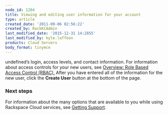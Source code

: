 ```yaml
---
node_id: 1204
title: Viewing and editing user information for your account
type: article
created_date: '2011-09-06 02:56:22'
created_by: RackKCAdmin
last_modified_date: '2015-12-31 14:2855'
last_modified_by: kyle.laffoon
products: Cloud Servers
body_format: tinymce
---
```


undefined&rsquo;s login, access
    levels, and contact information. For information about access
    controls for your new users, see [Overview: Role Based Access
    Control
    (RBAC).](https://admin.rackspace.com/knowledge_center/article/overview-role-based-access-control-rbac)
    After you have entered all of the information for the new user,
    click the **Create User** button at the bottom of the page.

 

### Next steps

For information about the many options that are available to you while
using Rackspace Cloud services, see [Getting
Support](https://admin.rackspace.com/knowledge_center/article/rackspace-cloud-essentials-1-getting-fanatical-support).

